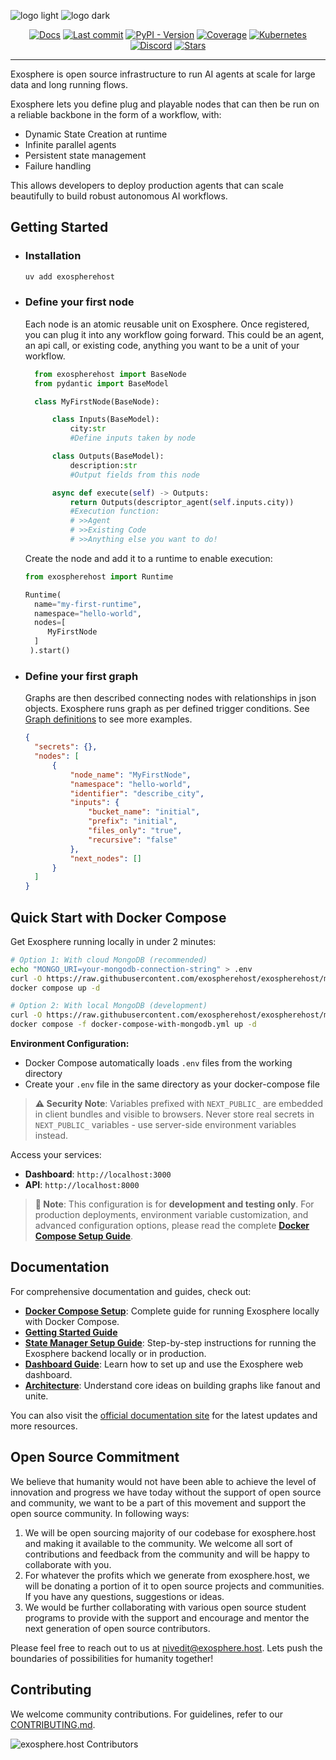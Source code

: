 ![logo light](assets/logo-light.svg#gh-light-mode-only)
![logo dark](assets/logo-dark.svg#gh-dark-mode-only)

<p align="center">
  <a href="https://docs.exosphere.host"><img src="https://img.shields.io/badge/docs-latest-success" alt="Docs"></a>
  <a href="https://github.com/exospherehost/exospherehost/commits/main"><img src="https://img.shields.io/github/last-commit/exospherehost/exospherehost" alt="Last commit"></a>
  <a href="https://pypi.org/project/exospherehost/"><img src="https://img.shields.io/pypi/v/exospherehost" alt="PyPI - Version"></a>
  <a href="https://codecov.io/gh/exospherehost/exospherehost"><img src="https://img.shields.io/codecov/c/gh/exospherehost/exospherehost" alt="Coverage"></a>
  <a href="https://github.com/orgs/exospherehost/packages?repo_name=exospherehost"><img src="https://img.shields.io/badge/Kubernetes-native-326ce5?logo=kubernetes&logoColor=white" alt="Kubernetes"></a>
  <a href="https://discord.com/invite/zT92CAgvkj"><img src="https://badgen.net/discord/members/zT92CAgvkj" alt="Discord"></a>
  <a href="https://github.com/exospherehost/exospherehost"><img src="https://img.shields.io/github/stars/exospherehost/exospherehost?style=social" alt="Stars"></a>
</p>

---

Exosphere is open source infrastructure to run AI agents at scale for large data and long running flows.

Exosphere lets you define plug and playable nodes that can then be run on a reliable backbone in the form of a workflow, with:
- Dynamic State Creation at runtime
- Infinite parallel agents 
- Persistent state management
- Failure handling

This allows developers to deploy production agents that can scale beautifully to build robust autonomous AI workflows.



## Getting Started

- ### Installation
  ```bash
  uv add exospherehost
  ```

- ### Define your first node
   Each node is an atomic reusable unit on Exosphere. Once registered, you can plug it into any workflow going forward. This could be an agent, an api call, or existing code, anything you want to be a unit of your workflow. 
  ```python
    from exospherehost import BaseNode
    from pydantic import BaseModel

    class MyFirstNode(BaseNode):

        class Inputs(BaseModel):
            city:str
            #Define inputs taken by node

        class Outputs(BaseModel):
            description:str
            #Output fields from this node            

        async def execute(self) -> Outputs:    
            return Outputs(descriptor_agent(self.inputs.city))        
            #Execution function:
            # >>Agent
            # >>Existing Code
            # >>Anything else you want to do!
  ```

 

  Create the node and add it to a runtime to enable execution:
  ```python
  from exospherehost import Runtime

  Runtime(
    name="my-first-runtime",
    namespace="hello-world",
    nodes=[
       MyFirstNode
    ]
   ).start()
  ```

- ### Define your first graph
  
  Graphs are then described connecting nodes with relationships in json objects. Exosphere runs graph as per defined trigger conditions. See [Graph definitions](https://docs.exosphere.host/exosphere/create-graph/) to see more examples.
  ```json
  {
    "secrets": {},
    "nodes": [
        {
            "node_name": "MyFirstNode",
            "namespace": "hello-world",
            "identifier": "describe_city",
            "inputs": {
                "bucket_name": "initial",
                "prefix": "initial",
                "files_only": "true",
                "recursive": "false"
            },
            "next_nodes": []
        }
    ]
  }
  ```

## Quick Start with Docker Compose

Get Exosphere running locally in under 2 minutes:

```bash
# Option 1: With cloud MongoDB (recommended)
echo "MONGO_URI=your-mongodb-connection-string" > .env
curl -O https://raw.githubusercontent.com/exospherehost/exospherehost/main/docker-compose/docker-compose.yml
docker compose up -d

# Option 2: With local MongoDB (development)
curl -O https://raw.githubusercontent.com/exospherehost/exospherehost/main/docker-compose/docker-compose-with-mongodb.yml
docker compose -f docker-compose-with-mongodb.yml up -d
```

**Environment Configuration:**
- Docker Compose automatically loads `.env` files from the working directory
- Create your `.env` file in the same directory as your docker-compose file

> **⚠️ Security Note**: Variables prefixed with `NEXT_PUBLIC_` are embedded in client bundles and visible to browsers. Never store real secrets in `NEXT_PUBLIC_` variables - use server-side environment variables instead.

Access your services:

- **Dashboard**: `http://localhost:3000`
- **API**: `http://localhost:8000`

> **📝 Note**: This configuration is for **development and testing only**. For production deployments, environment variable customization, and advanced configuration options, please read the complete **[Docker Compose Setup Guide](https://docs.exosphere.host/docker-compose-setup)**.

## Documentation

For comprehensive documentation and guides, check out:

- **[Docker Compose Setup](https://docs.exosphere.host/docker-compose-setup)**: Complete guide for running Exosphere locally with Docker Compose.
- **[Getting Started Guide](https://docs.exosphere.host/getting-started)**
- **[State Manager Setup Guide](https://docs.exosphere.host/exosphere/state-manager-setup)**: Step-by-step instructions for running the Exosphere backend locally or in production.
- **[Dashboard Guide](https://docs.exosphere.host/exosphere/dashboard)**: Learn how to set up and use the Exosphere web dashboard.
- **[Architecture](https://docs.exosphere.host/exosphere/architecture)**: Understand core ideas on building graphs like fanout and unite.

You can also visit the [official documentation site](https://docs.exosphere.host) for the latest updates and more resources.




## Open Source Commitment

We believe that humanity would not have been able to achieve the level of innovation and progress we have today without the support of open source and community, we want to be a part of this movement and support the open source community. In following ways: 

1. We will be open sourcing majority of our codebase for exosphere.host and making it available to the community. We welcome all sort of contributions and feedback from the community and will be happy to collaborate with you.
2. For whatever the profits which we generate from exosphere.host, we will be donating a portion of it to open source projects and communities. If you have any questions, suggestions or ideas.
3. We would be further collaborating with various open source student programs to provide with the support and encourage and mentor the next generation of open source contributors.

Please feel free to reach out to us at [nivedit@exosphere.host](mailto:nivedit@exosphere.host). Lets push the boundaries of possibilities for humanity together!


## Contributing

We welcome community contributions. For guidelines, refer to our [CONTRIBUTING.md](https://github.com/exospherehost/exospherehost/blob/main/CONTRIBUTING.md).

![exosphere.host Contributors](https://contrib.rocks/image?repo=exospherehost/exospherehost)



